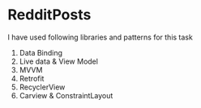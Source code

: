 # RedditPosts

I have used following libraries and patterns for this task

1. Data Binding
2. Live data & View Model
3. MVVM
4. Retrofit
5. RecyclerView
6. Carview & ConstraintLayout
